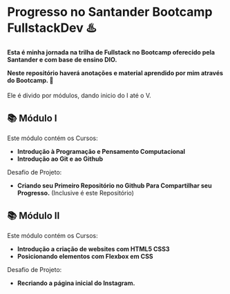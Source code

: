 # Progresso no Santander Bootcamp FullstackDev ♨️
#### Esta é minha jornada na trilha de Fullstack no Bootcamp oferecido pela Santander e com base de ensino DIO.<p> Neste repositório haverá anotações e material aprendido por mim através do Bootcamp. 🚀

<p> Ele é divido por módulos, dando inicio do I até o V.</p>

## 📚 Módulo I  

Este módulo contém os Cursos:
 - **Introdução à Programação e Pensamento Computacional**
 - **Introdução ao Git e ao Github**<br />

Desafio de Projeto:
 - **Criando seu Primeiro Repositório no Github Para Compartilhar seu Progresso.** (Inclusive é este Repositório)

## 📚 Módulo II 

Este módulo contém os Cursos:
 - **Introdução a criação de websites com HTML5 CSS3**
 - **Posicionando elementos com Flexbox em CSS**

Desafio de Projeto:
 - **Recriando a página inicial do Instagram.** 
